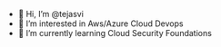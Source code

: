 - 👋 Hi, I’m @tejasvi
- 👀 I’m interested in Aws/Azure Cloud Devops
- 🌱 I’m currently learning Cloud Security Foundations

<!---
tejasviy/tejasviy is a ✨ special ✨ repository because its `README.md` (this file) appears on your GitHub profile.
You can click the Preview link to take a look at your changes.
--->
